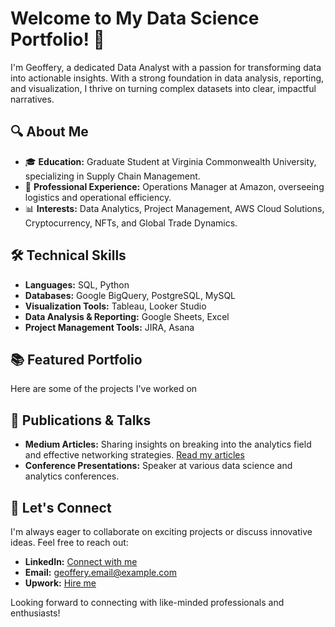 # Welcome to My Data Science Portfolio! 👋

I'm Geoffery, a dedicated Data Analyst with a passion for transforming data into actionable insights. With a strong foundation in data analysis, reporting, and visualization, I thrive on turning complex datasets into clear, impactful narratives.

## 🔍 About Me

- 🎓 **Education:** Graduate Student at Virginia Commonwealth University, specializing in Supply Chain Management.
- 💼 **Professional Experience:** Operations Manager at Amazon, overseeing logistics and operational efficiency.
- 📊 **Interests:** Data Analytics, Project Management, AWS Cloud Solutions, Cryptocurrency, NFTs, and Global Trade Dynamics.

## 🛠️ Technical Skills

- **Languages:** SQL, Python
- **Databases:** Google BigQuery, PostgreSQL, MySQL
- **Visualization Tools:** Tableau, Looker Studio
- **Data Analysis & Reporting:** Google Sheets, Excel
- **Project Management Tools:** JIRA, Asana

## 📚 Featured Portfolio

Here are some of the projects I've worked on

## 📝 Publications & Talks

- **Medium Articles:** Sharing insights on breaking into the analytics field and effective networking strategies. [Read my articles](https://medium.com/@Geoffery)
- **Conference Presentations:** Speaker at various data science and analytics conferences.

## 👋 Let's Connect

I'm always eager to collaborate on exciting projects or discuss innovative ideas. Feel free to reach out:

- **LinkedIn:** [Connect with me](https://www.linkedin.com/in/Geoffery)
- **Email:** [geoffery.email@example.com](mailto:geoffery.email@example.com)
- **Upwork:** [Hire me](https://www.upwork.com/freelancers/~Geoffery)

Looking forward to connecting with like-minded professionals and enthusiasts!

<!--
**xxxxxxxxxxxxxxxxxxx12/xxxxxxxxxxxxxxxxxxx12** is a ✨ _special_ ✨ repository because its `README.md` (this file) appears on your GitHub profile.

Here are some ideas to get you started:

- 🔭 I’m currently working on ...
- 🌱 I’m currently learning ...
- 👯 I’m looking to collaborate on ...
- 🤔 I’m looking for help with ...
- 💬 Ask me about ...
- 📫 How to reach me: ...
- 😄 Pronouns: ...
- ⚡ Fun fact: ...
-->
